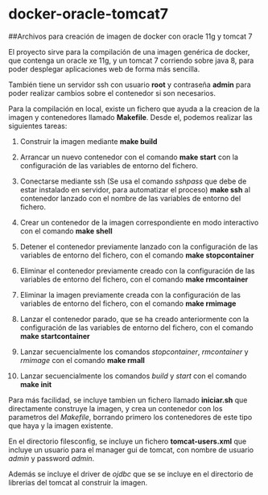 # docker-oracle-tomcat7

##Archivos para creación de imagen de docker con oracle 11g y tomcat 7

El proyecto sirve para la compilación de una imagen genérica de docker, que contenga un oracle xe 11g, y un tomcat 7 corriendo sobre java 8, para poder desplegar aplicaciones web de forma más sencilla.

También tiene un servidor ssh con usuario **root** y contraseña **admin** para poder realizar cambios sobre el contenedor si son necesarios.


Para la compilación en local, existe un fichero que ayuda a la creacion de la imagen y contenedores llamado **Makefile**. Desde el, podemos realizar las siguientes tareas:

1. Construir la imagen mediante **make build**

2. Arrancar un nuevo contenedor con el comando **make start** con la configuración de las variables de entorno del fichero.

3. Conectarse mediante ssh (Se usa el comando *sshpass* que debe de estar instalado en servidor, para automatizar el proceso) **make ssh** al contenedor lanzado con el nombre de las variables de entorno del fichero.

4. Crear un contenedor de la imagen correspondiente en modo interactivo con el comando **make shell**

5. Detener el contenedor previamente lanzado con la configuración de las variables de entorno del fichero, con el comando **make stopcontainer**

6. Eliminar el contenedor previamente creado con la configuración de las variables de entorno del fichero, con el comando **make rmcontainer**

7. Eliminar la imagen previamente creada con la configuración de las variables de entorno del fichero, con el comando **make rmimage**

8. Lanzar el contenedor parado, que se ha creado anteriormente con la configuración de las variables de entorno del fichero, con el comando **make startcontainer**

9. Lanzar secuencialmente los comandos *stopcontainer*, *rmcontainer* y *rmimage* con el comando **make rmall**

10. Lanzar secuencialmente los comandos *build* y *start* con el comando **make init**


Para más facilidad, se incluye tambien un fichero llamado **iniciar.sh** que directamente construye la imagen, y crea un contenedor con los parametros del *Makefile*, borrando primero los contenedores de este tipo que haya y la imagen existente.


En el directorio filesconfig, se incluye un fichero **tomcat-users.xml** que incluye un usuario para el manager gui de tomcat, con nombre de usuario *admin* y password *admin*.

Además se incluye el driver de *ojdbc* que se se incluye en el directorio de librerias del tomcat al construir la imagen.

